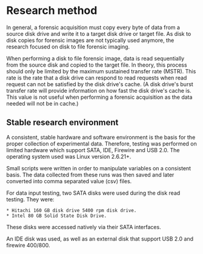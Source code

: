 Research method
==================

In general, a forensic acquisition must copy every byte of data from a source
disk drive and write it to a target disk drive or target file. As disk to disk
copies for forensic images are not typically used anymore, the research focused
on disk to file forensic imaging.

When performing a disk to file forensic image, data is read sequentially from
the source disk and copied to the target file. In theory, this process should
only be limited by the maximum sustained transfer rate (MSTR). This rate is the
rate that a disk drive can respond to read requests when read request can not
be satisfied by the disk drive's cache. (A disk drive's burst transfer rate
will provide information on how fast the disk drive's cache is. This value is
not useful when performing a forensic acquisition as the data needed will not
be in cache.)

Stable research environment
---------------------------

A consistent, stable hardware and software environment is the basis for the
proper collection of experimental data. Therefore, testing was performed on
limited hardware which support SATA, IDE, Firewire and USB 2.0. The operating
system used was Linux version 2.6.21+.

Small scripts were written in order to manipulate variables on a consistent
basis. The data collected from these runs was then saved and later converted
into comma separated value (csv) files.

For data input testing, two SATA disks were used during the disk read testing.
They were:

    * Hitachi 160 GB disk drive 5400 rpm disk drive.
    * Intel 80 GB Solid State Disk Drive.

These disks were accessed natively via their SATA interfaces.

An IDE disk was used, as well as an external disk that support USB 2.0
        and firewire 400/800.
